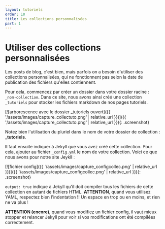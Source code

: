 ```yaml
---
layout: tutoriels
order: 10
title: Les collections personnalisées
part: 1
---
```

# Utiliser des collections personnalisées
Les posts de blog, c'est bien, mais parfois on a besoin d'utiliser des collections personnalisées, qui ne fonctionnent pas selon la date de publication des fichiers qu'elles contiennent.

Pour cela, commencez par créer un dossier dans votre dossier racine : `_nom-collection`. Dans ce site, nous avons ainsi créé une collection `_tutoriels` pour stocker les fichiers markdown de nos pages tutoriels.

[![arborescence avec le dossier _tutoriels ouvert]({{ '/assets/images/capture_collectuto.png' | relative_url }})]({{ '/assets/images/capture_collectuto.png' | relative_url }}){: .screenshot}

Notez bien l'utilisation du pluriel dans le nom de votre dossier de collection : **_tutoriels**. 

Il faut ensuite indiquer à Jekyll que vous avez créé cette collection. Pour cela, ajouter au fichier `_config.yml` le nom de votre collection. Voici ce que nous avons pour notre site Jeykll :

[![fichier config]({{ '/assets/images/capture_configcollec.png' | relative_url }})]({{ '/assets/images/capture_configcollec.png' | relative_url }}){: .screenshot}

`output: true` indique à Jekyll qu'il doit compiler tous les fichiers de cette collection en autant de fichiers HTML.
**ATTENTION**, quand vous utilisez YAML, respectez bien l'indentation !! Un espace en trop ou en moins, et rien ne va plus !

**ATTENTION (encore)**, quand vous modifiez un fichier config, il vaut mieux stopper et relancer Jekyll pour voir si vos modifications ont été compilées correctement.
